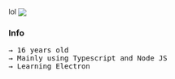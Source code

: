 <h> lol </h>
<img
  align="center"
  src="https://github-readme-stats.vercel.app/api/?username=renotify&theme=dracula"
/>

### Info
<pre>
→ 16 years old 
→ Mainly using Typescript and Node JS
→ Learning Electron
</pre>
